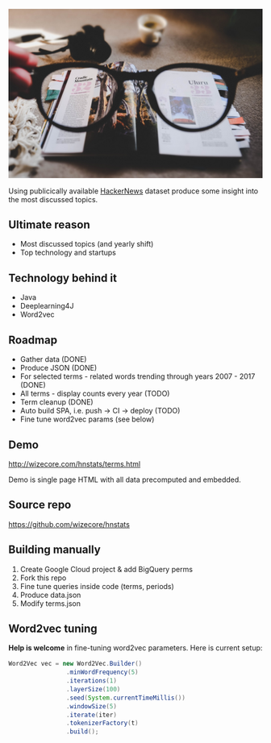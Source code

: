 ![HackerNews analytics](hnstats-ewan-robertson-208059.jpg)

Using publicically available [HackerNews](https://news.ycombinator.com) dataset produce some insight into the most discussed topics.

## Ultimate reason

  * Most discussed topics (and yearly shift)
  * Top technology and startups

## Technology behind it

  * Java
  * Deeplearning4J
  * Word2vec

## Roadmap
- Gather data (DONE)
- Produce JSON (DONE)
- For selected terms - related words trending through years 2007 - 2017 (DONE)
- All terms - display counts every year (TODO)
- Term cleanup (DONE)
- Auto build SPA, i.e. push -> CI -> deploy (TODO)
- Fine tune word2vec params (see below)

## Demo
http://wizecore.com/hnstats/terms.html

Demo is single page HTML with all data precomputed and embedded.

## Source repo
https://github.com/wizecore/hnstats

## Building manually

1. Create Google Cloud project & add BigQuery perms
2. Fork this repo
3. Fine tune queries inside code (terms, periods)
4. Produce data.json
5. Modify terms.json

## Word2vec tuning

**Help is welcome** in fine-tuning word2vec parameters. Here is current setup:

```java
Word2Vec vec = new Word2Vec.Builder()
                .minWordFrequency(5)
                .iterations(1)
                .layerSize(100)
                .seed(System.currentTimeMillis())
                .windowSize(5)
                .iterate(iter)
                .tokenizerFactory(t)
                .build();
```
